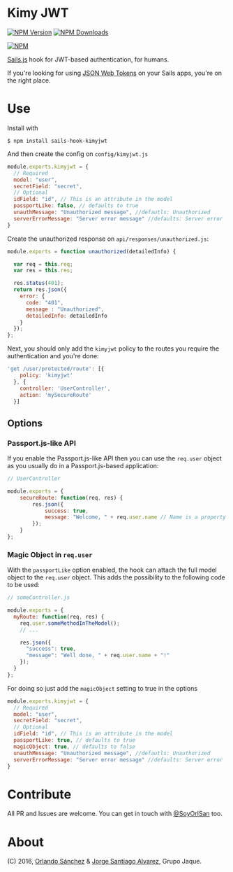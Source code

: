 # Kimy JWT

[![NPM Version][npm-image]][npm-url]
[![NPM Downloads][downloads-image]][downloads-url]

[![NPM](https://nodei.co/npm-dl/sails-hook-kimyjwt.png?months=6&height=1)](https://nodei.co/npm/sails-hook-kimyjwt/)


[Sails.js](http://sailsjs.org) hook for JWT-based authentication, for humans.

If you're looking for using [JSON Web Tokens](https://jwt.io/) on your Sails
apps, you're on the right place.

# Use

Install with

`$ npm install sails-hook-kimyjwt`

And then create the config on `config/kimyjwt.js`

```javascript
module.exports.kimyjwt = {
  // Required
  model: "user",
  secretField: "secret",
  // Optional
  idField: "id", // This is an attribute in the model
  passportLike: false, // defaults to true
  unauthMessage: "Unauthorized message", //defautls: Unauthorized
  serverErrorMessage: "Server error message" //defaults: Server error
}
```

Create the unauthorized response on `api/responses/unauthorized.js`:
```javascript
module.exports = function unauthorized(detailedInfo) {

  var req = this.req;
  var res = this.res;

  res.status(401);
  return res.json({
    error: {
      code: "401",
      message : "Unauthorized",
      detailedInfo: detailedInfo
    }
  });
};
```

Next, you should only add the `kimyjwt` policy to the routes you require the
authentication and you're done:

```javascript
'get /user/protected/route': [{
    policy: 'kimyjwt'
  }, {
    controller: 'UserController',
    action: 'mySecureRoute'
  }]
```

## Options

### Passport.js-like API

If you enable the Passport.js-like API then you can use the `req.user` object
as you usually do in a Passport.js-based application:

```javascript
// UserController

module.exports = {
	secureRoute: function(req, res) {
		res.json({
			success: true,
			message: "Welcome, " + req.user.name // Name is a property in the model
		});
	}
};
```

### Magic Object in `req.user`

With the `passportLike` option enabled, the hook can attach the full model
object to the `req.user` object. This adds the possibility to the following
code to be used:

```javascript
// someController.js

module.exports = {
  myRoute: function(req, res) {
    req.user.someMethodInTheModel();
    // ...

    res.json({
      "success": true,
      "message": "Well done, " + req.user.name + "!"
    });
  }
};
```

For doing so just add the `magicObject` setting to true in the options

```javascript
module.exports.kimyjwt = {
  // Required
  model: "user",
  secretField: "secret",
  // Optional
  idField: "id", // This is an attribute in the model
  passportLike: true, // defaults to true
  magicObject: true, // defaults to false
  unauthMessage: "Unauthorized message", //defautls: Unauthorized
  serverErrorMessage: "Server error message" //defaults: Server error
}
```

# Contribute
All PR and Issues are welcome. You can get in touch with
[@SoyOrlSan](http://twitter.com/SoyOrlSanM) too.

# About

(C) 2016, [Orlando Sánchez](https://www.npmjs.com/~orlsan) & [Jorge Santiago Alvarez](https://www.npmjs.com/~sanjorgek), Grupo Jaque.


[npm-image]: https://img.shields.io/npm/v/sails-hook-kimyjwt.svg
[npm-url]: https://npmjs.org/package/sails-hook-kimyjwt
[downloads-image]: https://img.shields.io/npm/dm/sails-hook-kimyjwt.svg
[downloads-url]: https://npmjs.org/package/sails-hook-kimyjwt
